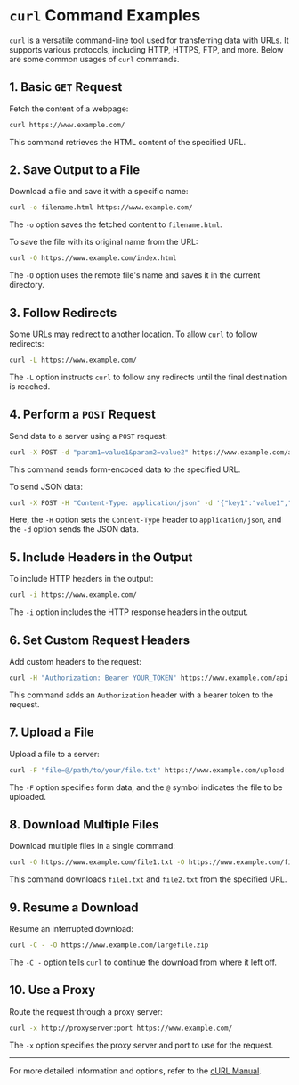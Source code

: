 
# `curl` Command Examples

`curl` is a versatile command-line tool used for transferring data with URLs. It supports various protocols, including HTTP, HTTPS, FTP, and more. Below are some common usages of `curl` commands.

## 1. Basic `GET` Request

Fetch the content of a webpage:

```bash
curl https://www.example.com/
```

This command retrieves the HTML content of the specified URL.

## 2. Save Output to a File

Download a file and save it with a specific name:

```bash
curl -o filename.html https://www.example.com/
```

The `-o` option saves the fetched content to `filename.html`.

To save the file with its original name from the URL:

```bash
curl -O https://www.example.com/index.html
```

The `-O` option uses the remote file's name and saves it in the current directory.

## 3. Follow Redirects

Some URLs may redirect to another location. To allow `curl` to follow redirects:

```bash
curl -L https://www.example.com/
```

The `-L` option instructs `curl` to follow any redirects until the final destination is reached.

## 4. Perform a `POST` Request

Send data to a server using a `POST` request:

```bash
curl -X POST -d "param1=value1&param2=value2" https://www.example.com/api
```

This command sends form-encoded data to the specified URL.

To send JSON data:

```bash
curl -X POST -H "Content-Type: application/json" -d '{"key1":"value1","key2":"value2"}' https://www.example.com/api
```

Here, the `-H` option sets the `Content-Type` header to `application/json`, and the `-d` option sends the JSON data.

## 5. Include Headers in the Output

To include HTTP headers in the output:

```bash
curl -i https://www.example.com/
```

The `-i` option includes the HTTP response headers in the output.

## 6. Set Custom Request Headers

Add custom headers to the request:

```bash
curl -H "Authorization: Bearer YOUR_TOKEN" https://www.example.com/api
```

This command adds an `Authorization` header with a bearer token to the request.

## 7. Upload a File

Upload a file to a server:

```bash
curl -F "file=@/path/to/your/file.txt" https://www.example.com/upload
```

The `-F` option specifies form data, and the `@` symbol indicates the file to be uploaded.

## 8. Download Multiple Files

Download multiple files in a single command:

```bash
curl -O https://www.example.com/file1.txt -O https://www.example.com/file2.txt
```

This command downloads `file1.txt` and `file2.txt` from the specified URL.

## 9. Resume a Download

Resume an interrupted download:

```bash
curl -C - -O https://www.example.com/largefile.zip
```

The `-C -` option tells `curl` to continue the download from where it left off.

## 10. Use a Proxy

Route the request through a proxy server:

```bash
curl -x http://proxyserver:port https://www.example.com/
```

The `-x` option specifies the proxy server and port to use for the request.

---

For more detailed information and options, refer to the [cURL Manual](https://curl.se/docs/manual.html).
